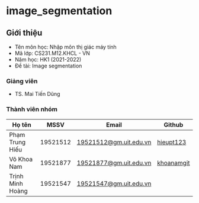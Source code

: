 # image_segmentation

## Giới thiệu
* Tên môn học: Nhập môn thị giác máy tính
* Mã lớp: CS231.M12.KHCL - VN
* Năm học: HK1 (2021-2022)
* Đề tài: Image segmentation

### Giảng viên
* TS. Mai Tiến Dũng

### Thành viên nhóm

| Họ tên | MSSV | Email | Github |
| --- | --- | --- | --- | 
| Phạm Trung Hiếu | 19521512 | 19521512@gm.uit.edu.vn |[hieupt123](https://github.com/hieupt123) |
| Võ Khoa Nam | 19521877 | 19521877@gm.uit.edu.vn | [khoanamgit](https://github.com/khoanamgit) |
| Trịnh Minh Hoàng | 19521547 | 19521547@gm.uit.edu.vn |  |
